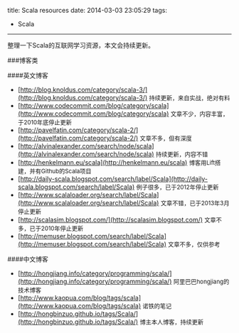 title: Scala resources
date: 2014-03-03 23:05:29
tags:
 - Scala
---

整理一下Scala的互联网学习资源，本文会持续更新。

<!-- more -->

###博客类

####英文博客

 - [http://blog.knoldus.com/category/scala-3/](http://blog.knoldus.com/category/scala-3/) <font size=2>持续更新，来自实战，绝对有料</font>
 - [http://www.codecommit.com/blog/category/scala](http://www.codecommit.com/blog/category/scala) <font size=2>文章不少，内容丰富，于2010年底停止更新</font>
 - [http://pavelfatin.com/category/scala-2/](http://pavelfatin.com/category/scala-2/) <font size=2>文章不多，但有深度</font>
 - [http://alvinalexander.com/search/node/scala](http://alvinalexander.com/search/node/scala) <font size=2>持续更新，内容不错</font>
 - [http://henkelmann.eu/scala](http://henkelmann.eu/scala) <font size=2>博客用Lift搭建，并有Github的Scala项目</font>
 - [http://daily-scala.blogspot.com/search/label/Scala](http://daily-scala.blogspot.com/search/label/Scala) <font size=2>例子很多，已于2012年停止更新</font>
 - [http://www.scalaloader.org/search/label/Scala](http://www.scalaloader.org/search/label/Scala) <font size=2>文章不错，已于2013年3月停止更新</font>
 - [http://scalasim.blogspot.com/](http://scalasim.blogspot.com/) <font size=2>文章不多，已于2010年停止更新</font> 
 - [http://memuser.blogspot.com/search/label/Scala](http://memuser.blogspot.com/search/label/Scala) <font size=2>文章不多，仅供参考</font>
 

####中文博客

 - [http://hongjiang.info/category/programming/scala/](http://hongjiang.info/category/programming/scala/) <font size=2>阿里巴巴hongjiang的技术博客</font>
 - [http://www.kaopua.com/blog/tags/scala](http://www.kaopua.com/blog/tags/scala) <font size=2>诺铁的笔记</font>
 - [http://hongbinzuo.github.io/tags/Scala/](http://hongbinzuo.github.io/tags/Scala/) <font size=2>博主本人博客，持续更新</font>

